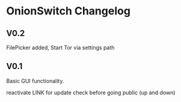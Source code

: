 # OnionSwitch Changelog

## V0.2
FilePicker added, Start Tor via settings path

## V0.1
Basic GUI functionality. 



reactivate LINK for update check before going public (up and down)